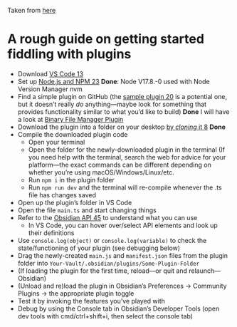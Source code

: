 Taken from [here](https://forum.obsidian.md/t/plugins-mini-faq/7737/25)
# A rough guide on getting started fiddling with plugins

-   Download [VS Code 13](https://code.visualstudio.com/) 
-   Set up [Node.js and NPM 23](https://docs.npmjs.com/downloading-and-installing-node-js-and-npm) **Done**: Node V17.8.-0 used with Node Version Manager nvm
-   Find a simple plugin on GitHub (the [sample plugin 20](https://github.com/obsidianmd/obsidian-sample-plugin) is a potential one, but it doesn’t really _do_ anything—maybe look for something that provides functionality similar to what you’d like to build) **Done** I will have a look at [Binary File Manager Plugin](https://github.com/qawatake/obsidian-binary-file-manager-plugin)
-   Download the plugin into a folder on your desktop [by _cloning_ it 8](https://docs.github.com/en/github/creating-cloning-and-archiving-repositories/cloning-a-repository) **Done**
-   Compile the downloaded plugin code
    -   Open your terminal
    -   Open the folder for the newly-downloaded plugin in the terminal (If you need help with the terminal, search the web for advice for your platform—the exact commands can be different depending on whether you’re using macOS/Windows/Linux/etc.
    -   Run `npm i` in the plugin folder
    -   Run `npm run dev` and the terminal will re-compile whenever the .ts file has changes saved
-   Open up the plugin’s folder in VS Code
-   Open the file `main.ts` and start changing things
-   Refer to the [Obsidian API 45](https://github.com/obsidianmd/obsidian-api) to understand what you can use
    -   In VS Code, you can hover over/select API elements and look up their definitions
-   Use `console.log(object)` or `console.log(variable)` to check the state/functioning of your plugin (see debugging below)
-   Drag the newly-created `main.js` and `manifest.json` files from the plugin folder into `Your-Vault/.obsidian/plugins/Some-Plugin-Folder`
-   (If loading the plugin for the first time, reload—or quit and relaunch—Obsidian)
-   (Unload and re)load the plugin in Obsidian’s Preferences → Community Plugins → the appropriate plugin toggle
-   Test it by invoking the features you’ve played with
-   Debug by using the Console tab in Obsidian’s Developer Tools (open dev tools with cmd/ctrl+shift+i, then select the console tab)